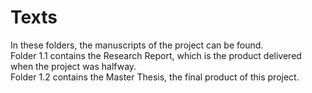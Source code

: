 # Texts

In these folders, the manuscripts of the project can be found.<br>
Folder 1.1 contains the Research Report, which is the product delivered when the project was halfway.<br>
Folder 1.2 contains the Master Thesis, the final product of this project.
